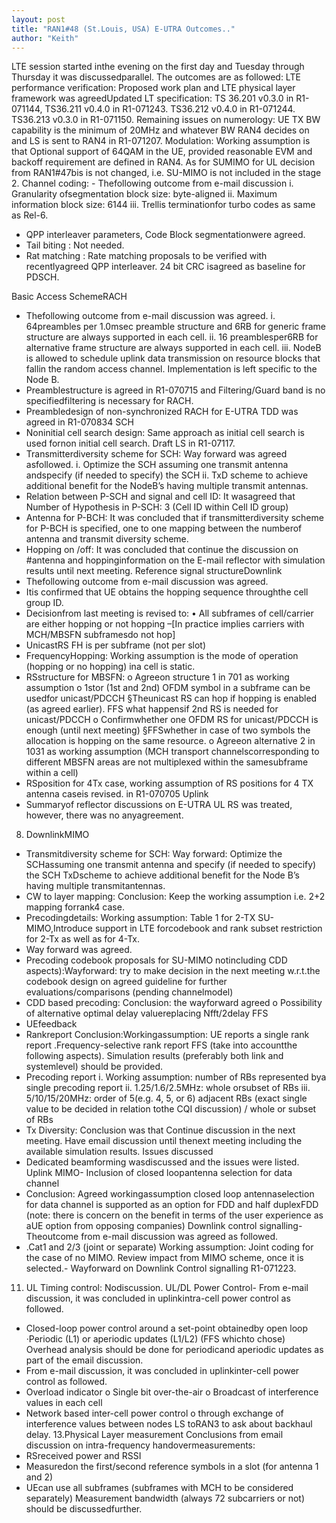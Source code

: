 ```yaml
---
layout: post
title: "RAN1#48 (St.Louis, USA) E-UTRA Outcomes.."
author: "Keith"
---
```


LTE session started inthe evening on the first day and Tuesday through Thursday it was discussedparallel. The outcomes are as followed: 
LTE performance verification: Proposed work plan and LTE physical layer framework was agreedUpdated LT specification: TS 36.201 v0.3.0 in R1-071144, TS36.211 v0.4.0 in R1-071243. TS36.212 v0.4.0 in R1-071244. TS36.213 v0.3.0 in R1-071150. Remaining issues on numerology: UE TX BW capability is the minimum of 20MHz and whatever BW RAN4 decides on and LS is sent to RAN4 in R1-071207. Modulation: Working assumption is that Optional support of 64QAM in the UE, provided reasonable EVM and backoff requirement are defined in RAN4. As for SUMIMO for UL decision from RAN1#47bis is not changed, i.e. SU-MIMO is not included in the stage 2. Channel coding: - Thefollowing outcome from e-mail discussion 
i. Granularity ofsegmentation block size: byte-aligned
ii. Maximum information block size: 6144
 iii. Trellis terminationfor turbo codes as same as Rel-6. 
- QPP interleaver parameters, Code Block segmentationwere agreed. 
- Tail biting : Not needed. 
- Rat matching : Rate matching proposals to be verified with recentlyagreed QPP interleaver. 24 bit CRC isagreed as baseline for PDSCH.
 
Basic Access SchemeRACH
- Thefollowing outcome from e-mail discussion was agreed.
i. 64preambles per 1.0msec preamble structure and 6RB for generic frame structure are always supported in each cell.
ii. 16 preamblesper6RB for alternative frame structure are always supported in each cell. 
 iii. NodeB is allowed to schedule uplink data transmission on resource blocks that fallin the random access channel. Implementation is left specific to the Node B.
- Preamblestructure is agreed in R1-070715 and Filtering/Guard band is no specifiedfiltering is necessary for RACH. 
- Preambledesign of non-synchronized RACH for E-UTRA TDD was agreed in R1-070834
SCH
- Noninitial cell search design: Same approach as initial cell search is used fornon initial cell search. Draft LS in R1-07117.
- Transmitterdiversity scheme for SCH: Way forward was agreed asfollowed. 
i. Optimize the SCH assuming one transmit antenna andspecify (if needed to specify) the SCH
ii. TxD scheme to achieve additional benefit for the NodeB’s having multiple transmit antennas.
- Relation between P-SCH and signal and cell ID: It wasagreed that Number of Hypothesis in P-SCH: 3 (Cell ID within Cell ID group)
- Antenna for P-BCH:  It was concluded that if transmitterdiversity scheme for P-BCH is specified, one to one mapping between the numberof antenna and transmit diversity scheme.
- Hopping on /off: It was concluded that continue the discussion on #antenna and hoppinginformation on the E-mail reflector with simulation results until next meeting.
Reference signal structureDownlink
- Thefollowing outcome from e-mail discussion was agreed.
- Itis confirmed that UE obtains the hopping sequence throughthe cell group ID.
- Decisionfrom last meeting is revised to:
• All subframes of cell/carrier are either hopping or not hopping 
–[In practice implies carriers with MCH/MBSFN subframesdo not hop]
- UnicastRS FH is per subframe (not per slot)
- FrequencyHopping: Working assumption is the mode of operation (hopping or no hopping) ina cell is static. 
- RSstructure for MBSFN:
o Agreeon structure 1 in 701 as working assumption
o 1stor (1st and 2nd) OFDM symbol in a subframe can be usedfor unicast/PDCCH
§Theunicast RS can hop if hopping is enabled (as agreed earlier). FFS what happensif 2nd RS is needed for unicast/PDCCH
o Confirmwhether one OFDM RS for unicast/PDCCH is enough (until next meeting)
§FFSwhether in case of two symbols the allocation is hopping on the same resource.
o Agreeon alternative 2 in 1031 as working assumption (MCH transport channelscorresponding to different MBSFN areas are not multiplexed within the samesubframe within a cell)
- RSposition for 4Tx case, working assumption of RS positions for 4 TX antenna caseis revised. in R1-070705
Uplink
- Summaryof reflector discussions on E-UTRA UL RS was treated, however, there was no anyagreement. 
8. DownlinkMIMO
- Transmitdiversity scheme for SCH: Way forward: Optimize the SCHassuming one transmit antenna and specify (if needed to specify) the SCH TxDscheme to achieve additional benefit for the Node B’s having multiple transmitantennas.
- CW to layer mapping: Conclusion: Keep the working assumption i.e. 2+2 mapping forrank4 case.
- Precodingdetails: Working assumption: Table 1 for 2-TX SU-MIMO,Introduce support in LTE forcodebook and rank subset restriction for 2-Tx as well as for 4-Tx.
- Way forward was agreed. 
- Precoding codebook proposals for SU-MIMO notincluding CDD aspects):Wayforward: try to make decision in the next meeting w.r.t.the codebook design on agreed guideline for further evaluations/comparisons (pending channelmodel)
- CDD based precoding: Conclusion: the wayforward agreed
o Possibility of alternative optimal delay valuereplacing Nfft/2delay FFS
- UEfeedback
- Rankreport Conclusion:Workingassumption: UE reports a single rank report .Frequency-selective rank report FFS (take into accountthe following aspects). Simulation results (preferably both link and systemlevel) should be provided.
- Precoding report
i. Working assumption: number of RBs represented bya single precoding report
ii. 1.25/1.6/2.5MHz: whole orsubset of RBs
 iii. 5/10/15/20MHz: order of 5(e.g. 4, 5, or 6) adjacent RBs (exact single value to be decided in relation tothe CQI discussion) / whole or subset of RBs
- Tx Diversity: Conclusion was that Continue discussion in the next meeting. Have email discussion until thenext meeting including the available simulation results. Issues discussed
- Dedicated beamforming wasdiscussed and the issues were listed. 
Uplink MIMO- Inclusion of closed loopantenna selection for data channel
- Conclusion:  Agreed workingassumption 
closed loop antennaselection for data channel is supported as an option for FDD and half duplexFDD (note: there is concern on the benefit in terms of the user experience as aUE option from opposing companies)
Downlink control signalling- Theoutcome from e-mail discussion was agreed as followed. 
- .Cat1 and 2/3 (joint or separate)
Working assumption: Joint coding for the case of no MIMO. Review impact from MIMO scheme, once it is selected.- Wayforward on Downlink Control signalling R1-071223. 
11. UL Timing control: Nodiscussion.
UL/DL Power Control- From e-mail discussion, it was concluded in uplinkintra-cell power control as followed. 
- Closed-loop power control around a set-point obtainedby open loop 
·Periodic (L1) or aperiodic updates (L1/L2) (FFS whichto chose)
Overhead analysis should be done for periodicand aperiodic updates as part of the email discussion.
- From e-mail discussion, it was concluded in uplinkinter-cell power control as followed. 
- Overload indicator
o Single bit over-the-air
o Broadcast of interference values in each cell
- Network based inter-cell power control 
o through exchange of interference values between nodes
 LS toRAN3 to ask about backhaul delay.
13.Physical Layer measurement
Conclusions from email discussion on intra-frequency handovermeasurements:
- RSreceived power and RSSI
- Measuredon the first/second reference symbols in a slot (for antenna 1 and 2)
- UEcan use all subframes (subframes with MCH to be considered separately)
Measurement bandwidth (always 72 subcarriers or not) should be discussedfurther.


